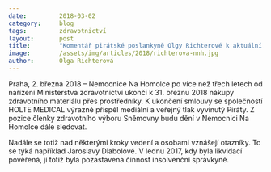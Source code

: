 ```yaml
---
date:         2018-03-02
category:     blog
tags:         zdravotnictví
layout:       post
title:        "Komentář pirátské poslankyně Olgy Richterové k aktuální situaci v Nemocnici Na Homolce"
image:        /assets/img/articles/2018/richterova-nnh.jpg
author:       Olga Richterová
---
```


Praha, 2. března 2018 – Nemocnice Na Homolce po více než třech letech od nařízení Ministerstva zdravotnictví ukončí k 31. březnu 2018 nákupy zdravotního materiálu přes prostředníky. K ukončení smlouvy se společností HOLTE MEDICAL výrazně přispěl mediální a veřejný tlak vyvinutý Piráty. Z pozice členky zdravotního výboru Sněmovny budu dění v Nemocnici Na Homolce dále sledovat.

Nadále se totiž nad některými kroky vedení a osobami vznášejí otazníky. To se týká například Jaroslavy Dlabolové. V lednu 2017, kdy byla likvidací pověřená, jí totiž byla pozastavena činnost insolvenční správkyně. 
